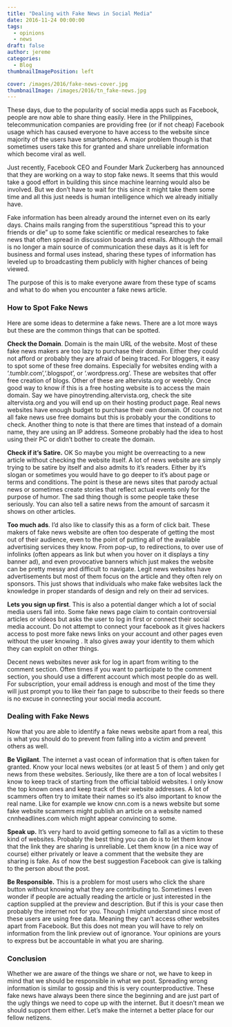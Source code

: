 ```yaml
---
title: "Dealing with Fake News in Social Media"
date: 2016-11-24 00:00:00
tags:
  - opinions
  - news
draft: false
author: jereme
categories:
  - Blog
thumbnailImagePosition: left

cover: /images/2016/fake-news-cover.jpg
thumbnailImage: /images/2016/tn_fake-news.jpg
---
```


 
These days, due to the popularity of social media apps such as Facebook, people are now able to share thing easily. Here in the Philippines, telecommunication companies are providing free (or if not cheap) Facebook usage which has caused everyone to have access to the website since majority of the users have smartphones. A major problem though is that sometimes users take this for granted and share unreliable information which become viral as well.
<!-- more -->
Just recently, Facebook CEO and Founder Mark Zuckerberg has announced that they are working on a way to stop fake news. It seems that this would take a good effort in building this since machine learning would also be involved. But we don’t have to wait for this since it might take them some time and all this just needs is human intelligence which we already initially have.

Fake information has been already around the internet even on its early days. Chains mails ranging from the superstitious “spread this to your friends or die” up to some fake scientific or medical researches to fake news that often spread in discussion boards and emails. Although the email is no longer a main source of communication these days as it is left for business and formal uses instead, sharing these types of information has leveled up to broadcasting them publicly with higher chances of being viewed.

The purpose of this is to make everyone aware from these type of scams and what to do when you encounter a fake news article.

### How to Spot Fake News

Here are some ideas to determine a fake news. There are a lot more ways but these are the common things that can be spotted.

**Check the Domain**. Domain is the main URL of the website. Most of these fake news makers are too lazy to purchase their domain. Either they could not afford or probably they are afraid of being traced. For bloggers, it easy to spot some of these free domains. Especially for websites ending with a ‘.tumblr.com’,‘.blogspot’, or ‘.wordpress.org’. These are websites that offer free creation of blogs. Other of these are altervista.org or weebly. Once good way to know if this is a free hosting website is to access the main domain. Say we have pinoytrending.altervista.org, check the site altervista.org and you will end up on their hosting product page. Real news websites have enough budget to purchase their own domain. Of course not all fake news use free domains but this is probably your the conditions to check.
Another thing to note is that there are times that instead of a domain name, they are using an IP address. Someone probably had the idea to host using their PC or didn’t bother to create the domain.

**Check if it’s Satire.** OK So maybe you might be overreacting to a new article without checking the website itself. A lot of news website are simply trying to be satire by itself and also admits to it’s readers. Either by it’s slogan or sometimes you would have to go deeper to it’s about page or terms and conditions. The point is these are news sites that parody actual news or sometimes create stories that reflect actual events only for the purpose of humor. The sad thing though is some people take these seriously. You can also tell a satire news from the amount of sarcasm it shows on other articles.

**Too much ads**. I’d also like to classify this as a form of click bait. These makers of fake news website are often too desperate of getting the most out of their audience, even to the point of putting all of the available advertising services they know. From pop-up, to redirections, to over use of infolinks (often appears as link but when you hover on it displays a tiny banner ad), and even provocative banners which just makes the website can be pretty messy and difficult to navigate.
Legit news websites have advertisements but most of them focus on the article and they often rely on sponsors. This just shows that individuals who make fake websites lack the knowledge in proper standards of design and rely on their ad services.

**Lets you sign up first**. This is also a potential danger which a lot of social media users fall into. Some fake news page claim to contain controversial articles or videos but asks the user to log in first or connect their social media account. Do not attempt to connect your facebook as it gives hackers access to post more fake news links on your account and other pages even without the user knowing . It also gives away your identity to them which they can exploit on other things.

Decent news websites never ask for log in apart from writing to the comment section. Often times if you want to participate to the comment section, you should use a different account which most people do as well. For subscription, your email address is enough and most of the time they will just prompt you to like their fan page to subscribe to their feeds so there is no excuse in connecting your social media account.

### Dealing with Fake News

Now that you are able to identify a fake news website apart from a real, this is what you should do to prevent from falling into a victim and prevent others as well.

**Be Vigilant**. The internet a vast ocean of information that is often taken for granted. Know your local news websites (or at least 5 of them ) and only get news from these websites. Seriously, like there are a ton of local websites I know to keep track of starting from the official tabloid websites. I only know the top known ones and keep track of their website addresses. A lot of scammers often try to imitate their names so it’s also important to know the real name. Like for example we know cnn.com is a news website but some fake website scammers might publish an article on a website named cnnheadlines.com which might appear convincing to some.

**Speak up.** It’s very hard to avoid getting someone to fall as a victim to these kind of websites. Probably the best thing you can do is to let them know that the link they are sharing is unreliable. Let them know (in a nice way of course) either privately or leave a comment that the website they are sharing is fake. As of now the best suggestion Facebook can give is talking to the person about the post.

**Be Responsible.** This is a problem for most users who click the share button without knowing what they are contributing to. Sometimes I even wonder if people are actually reading the article or just interested in the caption supplied at the preview and description. But if this is your case then probably the internet not for you. Though I might understand since most of these users are using free data. Meaning they can’t access other websites apart from Facebook. But this does not mean you will have to rely on information from the link preview out of ignorance. Your opinions are yours to express but be accountable in what you are sharing.

### Conclusion

Whether we are aware of the things we share or not, we have to keep in mind that we should be responsible in what we post. Spreading wrong information is similar to gossip and this is very counterproductive. These fake news have always been there since the beginning and are just part of the ugly things we need to cope up with the internet. But it doesn’t mean we should support them either. Let’s make the internet a better place for our fellow netizens.
